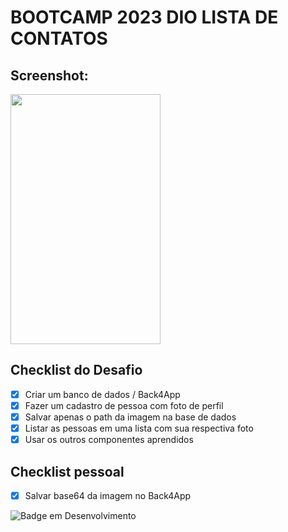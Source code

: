 # BOOTCAMP 2023 DIO LISTA DE CONTATOS


## Screenshot:
<div style="">
<img src="https://api.onedrive.com/v1.0/drives/882515551C0A8F74/items/882515551C0A8F74!3085/content?cb=2023-10-02T20%3A44%3A29.107Z" alt="" style="height: 400px; width:240px;"/>
</div>


## Checklist do Desafio

- [x] Criar um banco de dados / Back4App
- [x] Fazer um cadastro de pessoa com foto de perfil​
- [x] Salvar apenas o path da imagem na base de dados​
- [x] Listar as pessoas em uma lista com sua respectiva foto
- [x] Usar os outros componentes aprendidos

## Checklist pessoal
- [x] Salvar base64 da imagem no Back4App



![Badge em Desenvolvimento](https://img.shields.io/static/v1?label=STATUS&message=em%20desenvolvimento.&color=EEAD2D&style=for-the-badge)
